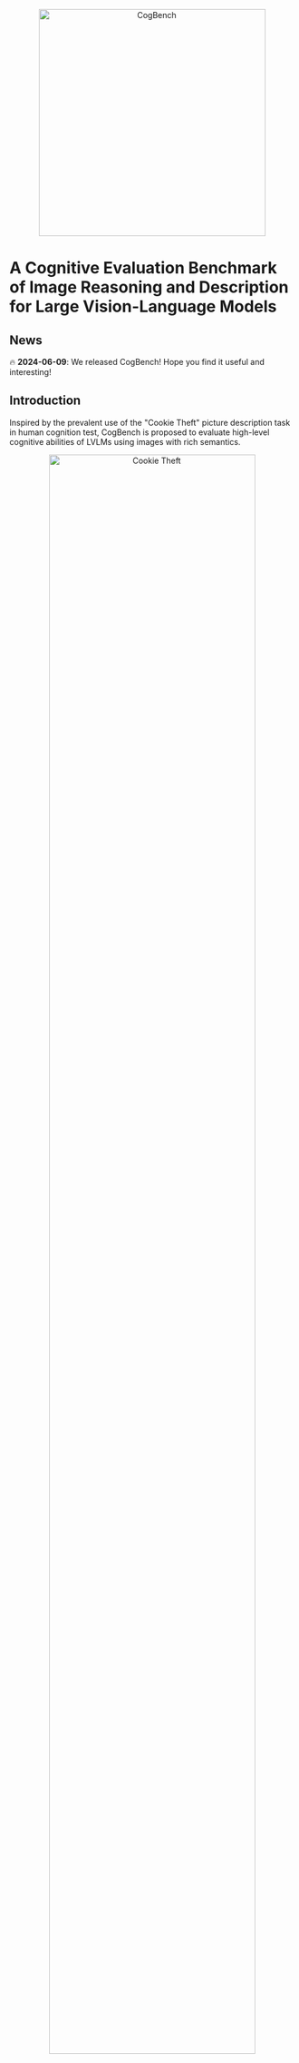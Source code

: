
<p align="center">
  <img src="figs/cogbench.png" alt="CogBench" width="400">
</p>

# A Cognitive Evaluation Benchmark of Image Reasoning and Description for Large Vision-Language Models

## News

🔥 **2024-06-09**: We released CogBench! Hope you find it useful and interesting!

## Introduction

Inspired by the prevalent use of the "Cookie Theft" picture description task in human cognition test, 
CogBench is proposed to evaluate high-level cognitive abilities of LVLMs using images with rich semantics.

<p align="center">
  <img src="figs/cookie_theft.png" alt="Cookie Theft" style="width:85%;">
  <br>
  <span style="display: block; text-align: center;">Figure 1: Cookie Theft picture description task.</span>
</p>

CogBench defines **eight reasoning capabilities** and consists of an **Image Description task** and a **Visual Question Answering task**. 

The eight reasoning abilities include Special Time Reasoning, Location Reasoning, Character Reasoning, Character Relationship Reasoning, Event Reasoning, Event Relationship Reasoning, Next Moment Event Reasoning, and Mental State Reasoning.

For the Description task,  [Entities], [Chain-of-Reasonings (CoRs)] and [Description] are annotatated. [Entities] and [CoRs] are used to evaluate the low-level recognition ability and high-level cognitive reasoning abilities of models respectively based on their description. Evaluation metrics for both levels are calculated using recall scores, referred to as **Recognition Score** and **Cognition Score**, respectively.

The VQA task features standard four-option Multiple-Choice Questions. The evaluation metric for this task is accuracy.

<p align="center">
  <img src="figs/example.png" alt="CogBench example" style="width:80%;">
  <br>
  <span style="display: block; text-align: center;">Figure 2: An example from CogBench.</span>
</p>

Figure 2 shows an example from CogBench. More samples are shown [here](samples/).

## Data

### Images in CogBench
Images in CogBench are carefully collected and they feature i) a prominent story theme, ii) richer content, iii) display complex relationships among entities, and thus require stronger cognitive abilities to understand and
describe.

<p align="center">
  <img src="figs/img_examples.png" alt="Images" style="width:95%;">
  <br>
  <span style="display: block; text-align: center;">Figure 3: The comparison between our images and those from the previous visual reasoning tasks.</span>
</p>

### Statistics
Currently, CogBench consists of 251 semantically-rich images with a total of 2670 entities, 2245 CoRs, 251 descriptions and 2577 questions, showcased in Table 1. 

**Table 1: Distribution of CoRs and questions in CogBench**
|                       | **Time** | **Location** | **Character** | **Character**<br>**Relationship** | **Event** | **Event**<br>**Relationship** | **Next Moment**<br>**Event** | **Mental State** |
|-----------------------|----------|--------------|---------------|----------------------------------|-----------|-------------------------------|-----------------------------|------------------|
| **CoR**               | 47       | 179          | 106           | 263                              | 701       | 425                           | 107                         | 417              |
| **QA**                | 86       | 220          | 162           | 317                              | 658       | 402                           | 135                         | 597              |


### Data Access 

To get access to the data, you must **[Sign a Data Use Agreement (DUA)](https://docs.google.com/document/d/1Q9U-GqICkollhzCCK-rHEShqyk3C4ahS/edit?usp=sharing&ouid=111415446863054830984&rtpof=true&sd=true)**.
Please read the DUA carefully, and send an email to xiujiesong@sjtu.edu.cn with the message: "I consent to the Data Usage Agreement (DUA)." and attach the DUA including your handwritten signature in it.

After obtaining the password, you can download our dataset from [Google Drive](https://docs.google.com/forms/d/e/1FAIpQLSeY-ChRRCPpXgm42FKXYsUrFXdf7d3ruCDilx1N_qIv-YpvYQ/viewform?usp=sf_link).

### Data Format

The annotated data for the Image Description task is organized in the following format.
```
{
  "filename": {
    "Image Name": "filename.jpg",
    "Entities": ["..."],
    "Special Time Reasoning": ["..."],
    "Location Reasoning": ["..."],
    "Character Reasoning": ["..."],
    "Character Relationship Reasoning": ["..."],
    "Event Reasoning": ["..."],
    "Event Relationship Reasoning": ["..."],
    "Next Moment Event Reasoning": ["..."],
    "Mental State Reasoning": ["..."],
    "Description": ["..."]
  },
  ...
}

```
The Multiple-Choice Questions for the VQA task are organized in the following format.
```
[
    {
        "question": "...",
        "choice_a": "...",
        "choice_b": "...",
        "choice_c": "...",
        "choice_d": "...",
        "answer": "...",
        "img_id": "...",
        "category": "..."
    },
    ...
]
```


## Evaluate your model on CogBench

### Image Description Task

**Step 0**: Infer your model on CogBench and save your model outputs in a jsonl file like this.

```
{"filename": "example1.jpg", "model_output": "There are three girls sitting on a bench talking together..."}
{"filename": "example2.jpg", "model_output": "In a kitchen, a girl and her mother are putting cookies into the oven..."}
...
```

#### Recognition Score
**Step 1**: Calculate Recognition Score.
```bash
python eval/recognition_score.py --cogbench_description_file_path "/path/to/cogbench_description_file.json" --model_output_file_path "/path/to/model_output_file.jsonl"
```

#### Cognition Score

**Step 1**: GPT-based evaluation.
```bash
python eval/cognition_gpt_eval.py --cogbench_description_file_path "/path/to/cogbench_description_file.json"  --model_output_file_path "/path/to/model_output_file.jsonl"  --eval_output_file_path "/path/to/eval_output_file.jsonl"  --gpt_name  "gpt-4-turbo"  --openai_api_key "your-openai-api-key"
```

**Step 2**: Calculate Cognition Score.
```bash
python eval/cognition_score.py  --eval_output_file_path "/path/to/eval_output_file.jsonl"
```

### VQA Task

**Step 0**: Infer your model on CogBench and save your model outputs in a jsonl file like this.

```
{"question": "What is the boy's emotion?", "choice_a": "Sad.", "choice_b": "Angry.", "choice_c": "Scared.", "choice_d": "Happy.", "answer": "D", "img_id": "example1", "category": "mental", "response": "D. Happy."}
{"question": "What is the setting of the activity in the image?", "choice_a": "In a restaurant.", "choice_b": "At a bakery shop.", "choice_c": "In a school cafeteria.", "choice_d": "In the kitchen.", "answer": "D", "img_id": "example2", "category": "location", "response": "D. In the kitchen."}
...
```
Note that you need to ensure that the first character of "response" is the option (A/B/C/D) your model chose.

**Step 1**: Calculate accuracy.
```bash
python eval/vqa_accuracy.py  --model_output_file_path "/path/to/model_output_file.jsonl"
```

## Contact

Xiujie Song: xiujiesong@sjtu.edu.cn

## Acknowledgements

The construction of this repository refers to some content in [MM-VET](https://github.com/yuweihao/MM-Vet).

## Citation
If you find our work interesting, please feel free to cite our paper:

```
@article{song2024cognitive,
  title={A Cognitive Evaluation Benchmark of Image Reasoning and Description for Large Vision-Language Models},
  author={Song, Xiujie and Wu, Mengyue and Zhu, Kenny Q and Zhang, Chunhao and Chen, Yanyi},
  journal={arXiv preprint arXiv:2402.18409},
  year={2024}
}
```
